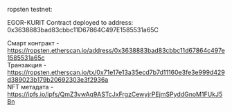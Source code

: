 ropsten testnet: 

EGOR-KURIT
Contract deployed to address: 0x3638883bad83cbbc11D67864C497E1585531a65C

Смарт контракт - https://ropsten.etherscan.io/address/0x3638883bad83cbbc11d67864c497e1585531a65c \
Транзакция - https://ropsten.etherscan.io/tx/0x71e17e13a35ecd7b7d11160e3fe3e999d429d389023b179b20692303e3f2936a \
NFT метадата - https://ipfs.io/ipfs/QmZ3vwAq9ASTcJxFrgzCewyjrPEjmSPyddGnoM1FUkJ5Bn 
